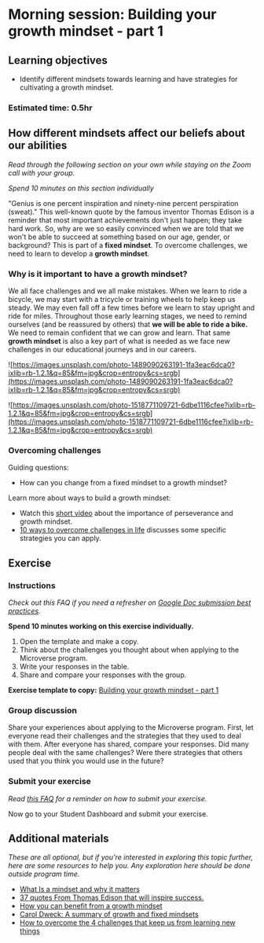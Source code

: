 # Morning session: Building your growth mindset - part 1

## Learning objectives

- Identify different mindsets towards learning and have strategies for cultivating a growth mindset.

### **Estimated time**: 0.5hr

## How different mindsets affect our beliefs about our abilities

*Read through the following section on your own while staying on the Zoom call with your group.* 

*Spend 10 minutes on this section individually*

"Genius is one percent inspiration and ninety-nine percent perspiration (sweat)." This well-known quote by the famous inventor Thomas Edison is a reminder that most important achievements don't just happen; they take hard work.  So, why are we so easily convinced when we are told that we won't be able to succeed at something based on our age, gender, or background? This is part of a **fixed mindset**. To overcome challenges, we need to learn to develop a **growth mindset**.

### Why is it important to have a growth mindset?

We all face challenges and we all make mistakes. When we learn to ride a bicycle, we may start with a tricycle or training wheels to help keep us steady. We may even fall off a few times before we learn to stay upright and ride for miles. Throughout those early learning stages, we need to remind ourselves (and be reassured by others) that **we will be able to ride a bike.** We need to remain confident that we can grow and learn. That same **growth mindset** is also a key part of what is needed as we face new challenges in our educational journeys and in our careers. 

![https://images.unsplash.com/photo-1489090263191-1fa3eac6dca0?ixlib=rb-1.2.1&q=85&fm=jpg&crop=entropy&cs=srgb](https://images.unsplash.com/photo-1489090263191-1fa3eac6dca0?ixlib=rb-1.2.1&q=85&fm=jpg&crop=entropy&cs=srgb)

![https://images.unsplash.com/photo-1518771109721-6dbe1116cfee?ixlib=rb-1.2.1&q=85&fm=jpg&crop=entropy&cs=srgb](https://images.unsplash.com/photo-1518771109721-6dbe1116cfee?ixlib=rb-1.2.1&q=85&fm=jpg&crop=entropy&cs=srgb)

### Overcoming challenges

Guiding questions:

- How can you change from a fixed mindset to a growth mindset?

Learn more about ways to build a growth mindset:

- Watch this [short video](https://www.youtube.com/watch?v=bPJ7u_x3XM0) about the importance of perseverance and growth mindset.
- [10 ways to overcome challenges in life](https://www.uopeople.edu/blog/10-ways-how-to-overcome-challenges/) discusses some specific strategies you can apply.

## Exercise

### Instructions

*Check out this FAQ if you need a refresher on [Google Doc submission best practices](https://microverse.zendesk.com/hc/en-us/articles/360063156813).*

**Spend 10 minutes working on this exercise individually.**

1. Open the template and make a copy.
2. Think about the challenges you thought about when applying to the Microverse program.
3. Write your responses in the table.
4. Share and compare your responses with the group. 

**Exercise template to copy:** [Building your growth mindset - part 1](https://docs.google.com/document/d/1sEryC2KavdsbIHNgZGc48c9RkIQcrGC-kwjNExy19FA/edit#)

### Group discussion

Share your experiences about applying to the Microverse program. First, let everyone read their challenges and the strategies that they used to deal with them. After everyone has shared, compare your responses. Did many people deal with the same challenges? Were there strategies that others used that you think you would use in the future?

### Submit your exercise

*Read [this FAQ](https://microverse.zendesk.com/hc/en-us/articles/360061344234) for a reminder on how to submit your exercise.* 

Now go to your Student Dashboard and submit your exercise.

## Additional materials

*These are all optional, but if you're interested in exploring this topic further, here are some resources to help you. Any exploration here should be done outside program time.*

- [What Is a mindset and why it matters](https://www.verywellmind.com/what-is-a-mindset-2795025)
- [37 quotes From Thomas Edison that will inspire success.](https://www.inc.com/kevin-daum/37-quotes-from-thomas-edison-that-will-bring-out-your-best.html)
- [How you can benefit from a growth mindset](https://www.atlassian.com/blog/inside-atlassian/growth-mindset)
- [Carol Dweck: A summary of growth and fixed mindsets](https://fs.blog/2015/03/carol-dweck-mindset/)
- [How to overcome the 4 challenges that keep us from learning new things](https://smallbusiness.com/monday-morning-motivation/keys-to-lifelong-learning/)